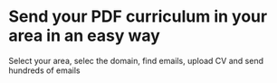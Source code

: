 <html>
	<head>
		<title>Send your Curriculum Vitae</title>
	<head>
	<body>
		<h1>Send your PDF curriculum in your area in an easy way</h1>
		<p>
			Select your area, selec the domain, find emails, upload CV and send hundreds of emails
		</p>
	</body>
</html>
